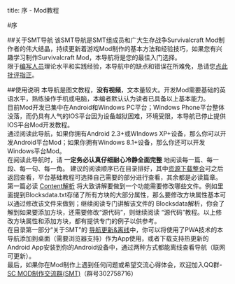 title: 序 - Mod教程

#序

##关于SMT导航
该SMT导航是SMT组成员和广大生存战争Survivalcraft Mod制作者的伟大结晶，持续更新着游戏Mod制作的基本方法和经验技巧，如果您有兴趣学习制作Survivalcraft Mod，本导航将是您的最佳入门选择。  
限于[编写人员][1]理论水平和实践经验，本导航中的缺点和错误在所难免，恳请您[点此批评指正][2]。

##使用说明
本导航是图文教程，**没有视频**，文本量较大。开发Mod需要基础的英语水平，熟练操作手机或电脑，本编者默认认为读者已具备以上基本能力。  
目前Mod开发已集中在Android和Windows PC平台；Windows Phone平台整体没落，而仍具有人气的IOS平台因为设备越狱困难，环境受限，本导航已停止提供IOS平台Mod开发教程。  
通过阅读此导航，如果你拥有Android 2.3+或WIndows XP+设备，那么你可以开发Android平台Mod；如果你拥有Windows 8.1+设备，那么你还可以开发Windows平台Mod。  
在阅读此导航时，请 **一定务必认真仔细耐心冷静全面完整** 地阅读每一篇、每一段、每一句、每一角。
建议的阅读顺序已在目录排好，其中[资源下载整合][3]可之后返回查看，平台基础教程可选择自己需要的部分进行查看，其余都是必读篇章。  
第一篇必读 [Content解析][4] 将大致讲解要做到一个功能需要修改哪些文件。例如里面提到Blocksdata.txt存储了所有方块的大部分属性，那么要修改方块属性基本可以通过修改该文件来做到；继续阅读专门讲解该文件的 Blocksdata解析，你会了解到如果要添加方块，还需要修改“源代码”，则继续阅读 “源代码”教程。以上修改方块属性和添加方块，都有提供专门的例子以供参考。  
在目录第一部分“关于SMT”的 [导航更新&离线][10]中，你可以将使用了PWA技术的本导航添加到桌面（需要浏览器支持）作为App使用，或者下载支持热更新的Android App安装到你的Android设备中，通过两种方式都能离线查看导航（联网可更新）。  
最后，如果你在Mod制作上遇到任何问题或希望交流心得体会，欢迎加入QQ群-<a href="http://shang.qq.com/wpa/qunwpa?idkey=ff7d30bde77e41883745af6608e898c34b5fd5509e3d63fb7a1aa97425709657" target="_blank">SC MOD制作交流群(SMT)</a>（群号302758716）  

[1]: ../about_SMT/staff.md
[2]: https://github.com/XiaofengdiZhu/SMT3/issues
[3]: resources.md
[4]: content_tutorial.md
[10]: ../about_SMT/nav_update.md